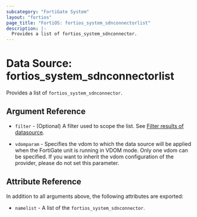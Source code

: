 ```yaml
---
subcategory: "FortiGate System"
layout: "fortios"
page_title: "FortiOS: fortios_system_sdnconnectorlist"
description: |-
  Provides a list of fortios_system_sdnconnector.
---
```


# Data Source: fortios_system_sdnconnectorlist
Provides a list of `fortios_system_sdnconnector`.

## Argument Reference

* `filter` - (Optional) A filter used to scope the list. See [Filter results of datasource](https://registry.terraform.io/providers/poroping/fortios/latest/docs/guides/fgt_filter).

* `vdomparam` - Specifies the vdom to which the data source will be applied when the FortiGate unit is running in VDOM mode. Only one vdom can be specified. If you want to inherit the vdom configuration of the provider, please do not set this parameter.

## Attribute Reference

In addition to all arguments above, the following attributes are exported:

* `namelist` -  A list of the `fortios_system_sdnconnector`.
